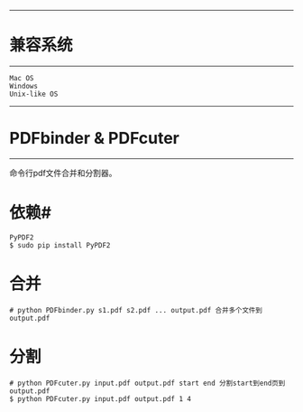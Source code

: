 ------------
# 兼容系统 # 
------------
	Mac OS
	Windows
	Unix-like OS

------------------------
# PDFbinder & PDFcuter #
------------------------
命令行pdf文件合并和分割器。

# 依赖#
	PyPDF2 
    $ sudo pip install PyPDF2

# 合并 #
    # python PDFbinder.py s1.pdf s2.pdf ... output.pdf 合并多个文件到output.pdf

# 分割 #
    # python PDFcuter.py input.pdf output.pdf start end 分割start到end页到output.pdf
    $ python PDFcuter.py input.pdf output.pdf 1 4

